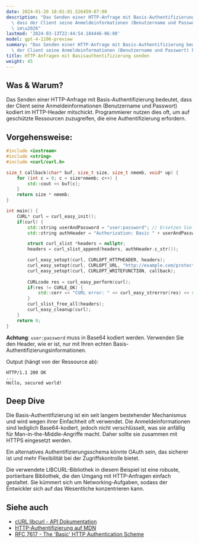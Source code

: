 ```yaml
---
date: 2024-01-20 18:01:01.526459-07:00
description: "Das Senden einer HTTP-Anfrage mit Basis-Authentifizierung bedeutet,\
  \ dass der Client seine Anmeldeinformationen (Benutzername und Passwort) kodiert\
  \ im\u2026"
lastmod: '2024-03-13T22:44:54.184446-06:00'
model: gpt-4-1106-preview
summary: "Das Senden einer HTTP-Anfrage mit Basis-Authentifizierung bedeutet, dass\
  \ der Client seine Anmeldeinformationen (Benutzername und Passwort) kodiert im\u2026"
title: HTTP-Anfragen mit Basisauthentifizierung senden
weight: 45
---
```


## Was & Warum?
Das Senden einer HTTP-Anfrage mit Basis-Authentifizierung bedeutet, dass der Client seine Anmeldeinformationen (Benutzername und Passwort) kodiert im HTTP-Header mitschickt. Programmierer nutzen dies oft, um auf geschützte Ressourcen zuzugreifen, die eine Authentifizierung erfordern.

## Vorgehensweise:
```C++
#include <iostream>
#include <string>
#include <curl/curl.h>

size_t callback(char* buf, size_t size, size_t nmemb, void* up) {
    for (int c = 0; c < size*nmemb; c++) {
        std::cout << buf[c];
    }
    return size * nmemb;
}

int main() {
    CURL* curl = curl_easy_init();
    if(curl) {
        std::string userAndPassword = "user:password"; // Ersetzen Sie dies durch Ihre echten Anmeldeinformationen.
        std::string authHeader = "Authorization: Basic " + userAndPassword;

        struct curl_slist *headers = nullptr;
        headers = curl_slist_append(headers, authHeader.c_str());

        curl_easy_setopt(curl, CURLOPT_HTTPHEADER, headers);
        curl_easy_setopt(curl, CURLOPT_URL, "http://example.com/protected"); // URL der geschützten Ressource
        curl_easy_setopt(curl, CURLOPT_WRITEFUNCTION, callback);
        
        CURLcode res = curl_easy_perform(curl);
        if(res != CURLE_OK) {
            std::cerr << "CURL error: " << curl_easy_strerror(res) << std::endl;
        }
        curl_slist_free_all(headers);
        curl_easy_cleanup(curl);
    }
    return 0;
}
```
**Achtung**: `user:password` muss in Base64 kodiert werden. Verwenden Sie den Header, wie er ist, nur mit Ihren echten Basis-Authentifizierungsinformationen.

Output (hängt von der Ressource ab):

```
HTTP/1.1 200 OK
...
Hello, secured world!
```

## Deep Dive
Die Basis-Authentifizierung ist ein seit langem bestehender Mechanismus und wird wegen ihrer Einfachheit oft verwendet. Die Anmeldeinformationen sind lediglich Base64-kodiert, jedoch nicht verschlüsselt, was sie anfällig für Man-in-the-Middle-Angriffe macht. Daher sollte sie zusammen mit HTTPS eingesetzt werden.

Ein alternatives Authentifizierungsschema könnte OAuth sein, das sicherer ist und mehr Flexibilität bei der Zugriffskontrolle bietet.

Die verwendete LIBCURL-Bibliothek in diesem Beispiel ist eine robuste, portierbare Bibliothek, die den Umgang mit HTTP-Anfragen einfach gestaltet. Sie kümmert sich um Networking-Aufgaben, sodass der Entwickler sich auf das Wesentliche konzentrieren kann.

## Siehe auch
- [cURL libcurl - API Dokumentation](https://curl.se/libcurl/c/)
- [HTTP-Authentifizierung auf MDN](https://developer.mozilla.org/de/docs/Web/HTTP/Authentication)
- [RFC 7617 - The 'Basic' HTTP Authentication Scheme](https://datatracker.ietf.org/doc/html/rfc7617)
